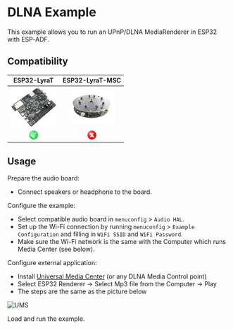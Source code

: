 # DLNA Example

This example allows you to run an UPnP/DLNA MediaRenderer in ESP32 with ESP-ADF.

## Compatibility

| ESP32-LyraT | ESP32-LyraT-MSC |
|:-----------:|:---------------:|
| [![alt text](../../../docs/_static/esp32-lyrat-v4.2-side-small.jpg "ESP32-LyraT")](https://docs.espressif.com/projects/esp-adf/en/latest/get-started/get-started-esp32-lyrat.html) | [![alt text](../../../docs/_static/esp32-lyratd-msc-v2.2-small.jpg "ESP32-LyraTD-MSC")](https://docs.espressif.com/projects/esp-adf/en/latest/get-started/get-started-esp32-lyratd-msc.html) |
| ![alt text](../../../docs/_static/yes-button.png "Compatible") | ![alt text](../../../docs/_static/no-button.png "Not Compatible") |

## Usage

Prepare the audio board:

- Connect speakers or headphone to the board.

Configure the example:

- Select compatible audio board in `menuconfig` > `Audio HAL`.
- Set up the Wi-Fi connection by running `menuconfig` > `Example Configuration` and filling in `WiFi SSID` and `WiFi Password`.
- Make sure the Wi-Fi network is the same with the Computer which runs Media Center (see below).

Configure external application:

- Install [Universal Media Center](https://www.universalmediaserver.com/) (or any DLNA Media Control point)
- Select ESP32 Renderer -> Select Mp3 file from the Computer -> Play
- The steps are the same as the picture below

![UMS](./ums.png)

Load and run the example.
